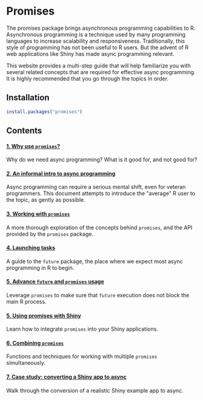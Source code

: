 # Promises

The promises package brings asynchronous programming capabilities to R. Asynchronous programming is a technique used by many programming languages to increase scalability and responsiveness. Traditionally, this style of programming has not been useful to R users. But the advent of R web applications like Shiny has made async programming relevant.

This website provides a multi-step guide that will help familiarize you with several related concepts that are required for effective async programming. It is highly recommended that you go through the topics in order.

## Installation

```r
install.packages("promises")
```

<style>
.contents a.anchor { display: none; }
</style>

## Contents

#### [1. Why use `promises`?](articles/motivation.html)

Why do we need async programming? What is it good for, and not good for?

#### [2. An informal intro to async programming](articles/intro.html)

Async programming can require a serious mental shift, even for veteran programmers. This document attempts to introduce the "average" R user to the topic, as gently as possible.

#### [3. Working with `promises`](articles/overview.html)

A more thorough exploration of the concepts behind `promises`, and the API provided by the `promises` package.

#### [4. Launching tasks](articles/futures.html)

A guide to the `future` package, the place where we expect most async programming in R to begin.

#### [5. Advance `future` and `promises` usage](articles/future_promise.html)

Leverage `promises` to make sure that `future` execution does not block the main R process.

#### [5. Using promises with Shiny](articles/shiny.html)

Learn how to integrate `promises` into your Shiny applications.

#### [6. Combining `promises`](articles/combining.html)

Functions and techniques for working with multiple `promises` simultaneously.

#### [7. Case study: converting a Shiny app to async](articles/casestudy.html)

Walk through the conversion of a realistic Shiny example app to async.
